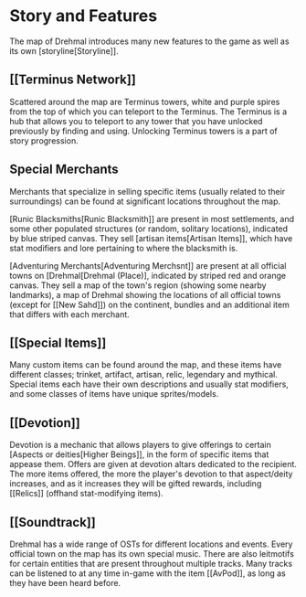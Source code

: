 # Story and Features

The map of Drehmal introduces many new features to the game as well as its own [storyline[Storyline]].

## [[Terminus Network]]

Scattered around the map are Terminus towers, white and purple spires from the top of which you can teleport to the Terminus. The Terminus is a hub that allows you to teleport to any tower that you have unlocked previously by finding and using. Unlocking Terminus towers is a part of story progression.

## Special Merchants

Merchants that specialize in selling specific items (usually related to their surroundings) can be found at significant locations throughout the map.

[Runic Blacksmiths[Runic Blacksmith]] are present in most settlements, and some other populated structures (or random, solitary locations), indicated by blue striped canvas. They sell [artisan items[Artisan Items]], which have stat modifiers and lore pertaining to where the blacksmith is.

[Adventuring Merchants[Adventuring Merchsnt]] are present at all official towns on [Drehmal[Drehmal (Place)], indicated by striped red and orange canvas. They sell a map of the town's region (showing some nearby landmarks), a map of Drehmal showing the locations of all official towns (except for [[New Sahd]]) on the continent, bundles and an additional item that differs with each merchant.

## [[Special Items]]

Many custom items can be found around the map, and these items have different classes; trinket, artifact, artisan, relic, legendary and mythical. Special items each have their own descriptions and usually stat modifiers, and some classes of items have unique sprites/models.

## [[Devotion]]

Devotion is a mechanic that allows players to give offerings to certain [Aspects or deities[Higher Beings]], in the form of specific items that appease them. Offers are given at devotion altars dedicated to the recipient. The more items offered, the more the player's devotion to that aspect/deity increases, and as it increases they will be gifted rewards, including [[Relics]] (offhand stat-modifying items).

## [[Soundtrack]]

Drehmal has a wide range of OSTs for different locations and events. Every official town on the map has its own special music. There are also leitmotifs for certain entities that are present throughout multiple tracks. Many tracks can be listened to at any time in-game with the item [[AvPod]], as long as they have been heard before.


